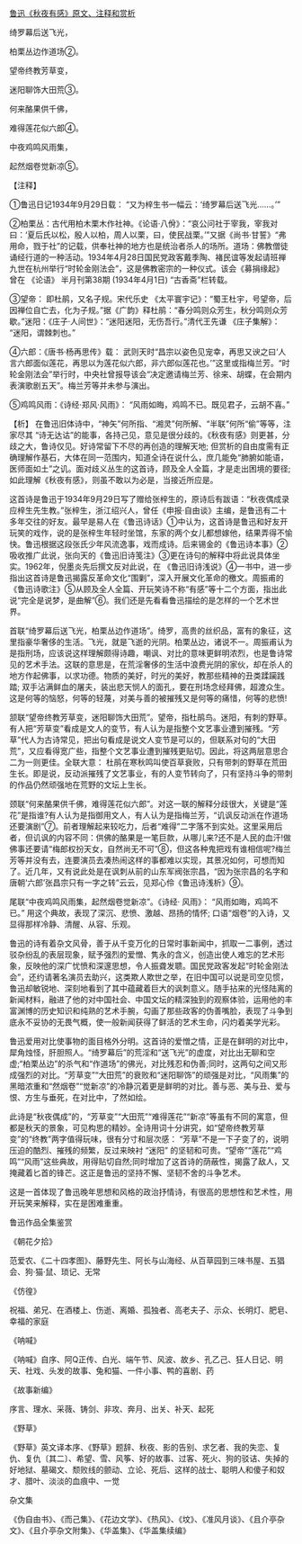 [鲁迅《秋夜有感》原文、注释和赏析](https://www.vrrw.net/wx/9380.html)

绮罗幕后送飞光，

柏栗丛边作道场②。

望帝终教芳草变，

迷阳聊饰大田荒③。

何来酪果供千佛，

难得莲花似六郎④。

中夜鸡鸣风雨集，

起然烟卷觉新凉⑤。

【注释】

①鲁迅日记1934年9月29日载： “又为梓生书一幅云：‘绮罗幕后送飞光……。’”

②柏栗丛：古代用柏木栗木作社神。《论语·八佾》：“哀公问社于宰我，宰我对曰：‘夏后氏以松，殷人以柏，周人以栗，曰，使民战栗。’”又据《尚书·甘誓》“弗用命，戮于社”的记载，供奉社神的地方也是统治者杀人的场所。道场：佛教僧徒诵经行道的一种活动。1934年4月28日国民党政客戴季陶、褚民谊等发起请班禅九世在杭州举行“时轮金刚法会”，这是佛教密宗的一种仪式。该会《募捐缘起》 曾在 《论语》 半月刊第38期 (1934年4月1日) “古香斋”栏转载。

③望帝： 即杜鹃，又名子规。宋代乐史 《太平寰宇记》：“蜀王杜宇，号望帝，后因禅位自亡去，化为子规。”据《广韵》释杜鹃：“春分鸣则众芳生，秋分鸣则众芳歇。”迷阳：《庄子·人间世》：“迷阳迷阳，无伤吾行。”清代王先谦 《庄子集解》： “迷阳，谓棘刺也。”

④六郎：《唐书·杨再思传》载： 武则天时“昌宗以姿色见宠幸，再思又谀之曰‘人言六郎面似莲花，再思以为莲花似六郎，非六郎似莲花也。’”这里或指梅兰芳。“时轮金刚法会”举行时，中央社曾报导该会“决定邀请梅兰芳、徐来、胡蝶，在会期内表演歌剧五天”。梅兰芳等并未参与演出。

⑤鸡鸣风雨：《诗经·郑风·风雨》： “风雨如晦，鸡鸣不已。既见君子，云胡不喜。”



【析】 在鲁迅旧体诗中，“神矢”何所指、“湘灵”何所解、“半联”何所“偷”等等，注家尽其 “诗无达诂”的能事，各持己见，意见是很分歧的。《秋夜有感》则更甚，分歧之大，鲁诗仅见。好诗常留下不尽的再创造的理解天地; 但赏析的自由度需有正确理解作基石，大体在同一范围内，知道全诗在说什么，庶几能免“肺腑如能语，医师面如土”之讥。面对歧义丛生的这首诗，顾及全人全篇，才是走出困境的要径;如此理解《秋夜有感》，则虽不敢以为必是，当接近所应是。

这首诗是鲁迅于1934年9月29日写了赠给张梓生的，原诗后有跋语：“秋夜偶成录应梓生先生教。”张梓生，浙江绍兴人，曾任《申报·自由谈》主编，是鲁迅有二十多年交往的好友。最早是易人在《鲁迅诗话》①中认为，这首诗是鲁迅和好友开玩笑的戏作，说的是张梓生年轻时坐馆，东家的两个女儿都想嫁他，结果弄得不愉快。鲁迅根据这段张氏少年风流逸事，戏而成诗。后来锡金的《鲁迅诗本事》②吸收推广此说，张向天的《鲁迅旧诗笺注》③更在诗句的解释中将此说具体坐实。1962年，倪墨炎先后撰文反对此说，在 《鲁迅旧诗浅说》④一书中，进一步指出这首诗是鲁迅揭露反革命文化“围剿”，深入开展文化革命的檄文。周振甫的 《鲁迅诗歌注》⑤从顾及全人全篇、开玩笑诗不称“有感”等十二个方面，指出此说“完全是说梦，是曲解”⑥。我们还是先看看鲁迅描绘的是怎样的一个艺术世界。

首联“绮罗幕后送飞光，柏栗丛边作道场”。绮罗，高贵的丝织品，富有的象征，这里指豪华奢侈的生活。飞光，就是飞逝的光阴。柏栗丛边，诸说不一。周振甫认为是指刑场，应该说这样理解颇得诗趣，嘲讽、对比的意味更鲜明浓烈，也是鲁诗常见的艺术手法。这联的意思是，在荒淫奢侈的生活中浪费光阴的家伙，却在杀人的地方作起佛事，以求功德。物质的美好，时光的美好，教那些精神的丑类蹂躏践踏; 双手沾满鲜血的屠夫，装出悲天悯人的面孔，要在刑场念经拜佛，超渡众生。这是何等的恼怒，何等的轻蔑，对美与善的被摧残又是何等的痛惜，何等的悲愤!

颔联“望帝终教芳草变，迷阳聊饰大田荒”。望帝，指杜鹃鸟。迷阳，有刺的野草。有人把“芳草变”看成是文人的变节，有人认为是指整个文艺事业遭到摧残。“芳草”代人为古诗常见，把出句看成是说文人变节是可以的，但联系对句的“大田荒”，又应看得宽广些，指整个文艺事业遭到摧残更贴切。因此，将这两层意思合二为一则更佳。全联大意： 杜鹃在寒秋鸣叫使百草衰败，只有带刺的野草在荒田生长。即是说，反动派摧残了文艺事业，有的人变节转向了，只有坚持斗争的带刺的作品仍然顽强地在荒野的文坛上生长。

颈联“何来酪果供千佛，难得莲花似六郎”。对这一联的解释分歧很大，关键是“莲花”是指谁?有人认为是指御用文人，有人认为是指梅兰芳，“讥讽反动派在作道场还要演剧”⑦。前者理解起来较吃力，后者“难得”二字落不到实处。这里采用后者，但讥讽的内容不同：供佛的酪果是一笔巨款，从哪儿来?还不是人民的血汗!做佛事还要请“梅郎权扮天女，自然尚无不可”⑧，但这各种鬼把戏有谁相信呢?梅兰芳等并没有去，连要演员去凑热闹这样的事都难以实现，其景况如何，可想而知了。近几年，又有说此处是在讽刺从前的山东军阀张宗昌，“因为张宗昌的名字和唐朝‘六郎’张昌宗只有一字之转”云云，见郑心伶《鲁迅诗浅析》⑨。

尾联“中夜鸡鸣风雨集，起然烟卷觉新凉”。《诗经· 风雨》： “风雨如晦，鸡鸣不已。” 用这个典故，表现了深沉、悲愤、激越、昂扬的情怀; 口语“烟卷”的入诗，又显得那样冷静、清醒、从容、乐观。

鲁迅的诗有着杂文风骨，善于从千变万化的日常时事新闻中，抓取一二事例，透过驳杂纷乱的表层现象，赋予强烈的爱憎、隽永的含义，创造出使人难忘的艺术形象，反映他的深广忧愤和深邃思想，令人振聋发聩。国民党政客发起“时轮金刚法会”，还约请著名演员去助兴，这类欺人欺世之举，在旧中国可以说是司空见惯，鲁迅却敏锐地、深刻地看到了其中蕴藏着巨大的讽刺意义。随手拈来的光怪陆离的新闻材料，融进了他的对中国社会、中国文坛的精深独到的观察体验，运用他的丰富渊博的历史知识和纯熟的艺术手腕，勾画了那些政客的伪善嘴脸，表现了斗争到底永不妥协的无畏气概，使一般新闻获得了鲜活的艺术生命，闪灼着美学光彩。

鲁迅爱用对比使事物的面目格外分明。这首诗的爱憎之情，正是在鲜明的对比中，犀角烛怪，肝胆照人。“绮罗幕后”的荒淫和“送飞光”的虚度，对比出无聊和空虚;“柏栗丛边”的杀气和“作道场”的佛光，对比残忍和伪善;同时，这两句之间又形成强烈的对比。“芳草变”“大田荒”的衰败和“迷阳聊饰”的顽强是对比，“风雨集”的黑暗浓重和“然烟卷”“觉新凉”的冷静沉着更是鲜明的对比。善与恶、美与丑、爱与恨、方生与垂死，在对比中，了然如绘。

此诗是“秋夜偶成”的，“芳草变”“大田荒”“难得莲花”“新凉”等虽有不同的寓意，但都是秋天的景象，可见构思的精妙。全诗用词十分讲究，如“望帝终教芳草变”的“终教”两字值得玩味，很有分寸和层次感： “芳草”不是一下子变了的，说明压迫的酷烈、摧残的频繁，反过来映衬 “迷阳” 的坚韧和可贵。“望帝”“莲花”“鸡鸣”“风雨”这些典故，用得贴切自然;同时增加了这首诗的荫蔽性，揭露了敌人，又掩藏着匕首的锋芒。这正是鲁迅的坚持不懈、坚韧不舍的斗争艺术。

这是一首体现了鲁迅晚年思想和风格的政治抒情诗，有很高的思想性和艺术性，用开玩笑来解释，实在是困难重重。

鲁迅作品全集鉴赏

《朝花夕拾》

范爱农、《二十四孝图》、藤野先生、阿长与山海经、从百草园到三味书屋、五猖会、狗·猫·鼠、琐记、无常

《仿徨》

祝福、弟兄、在酒楼上、伤逝、离婚、孤独者、高老夫子、示众、长明灯、肥皂、幸福的家庭

《呐喊》

《呐喊》自序、阿Q正传、白光、端午节、风波、故乡、孔乙己、狂人日记、明天、社戏、头发的故事、兔和猫、一件小事、鸭的喜剧、药

《故事新编》

序言、理水、采薇、铸剑、非攻、奔月、出关、补天、起死

《野草》

《野草》英文译本序、《野草》题辞、秋夜、影的告别、求乞者、我的失恋、复仇、复仇〔其二〕、希望、雪、风筝、好的故事、过客、死火、狗的驳诘、失掉的好地狱、墓碣文、颓败线的颤动、立论、死后、这样的战士、聪明人和傻子和奴才、腊叶、淡淡的血痕中、一觉

杂文集

《伪自由书》、《而己集》、《花边文学》、《热风》、《坟》、《准风月谈》、《且介亭杂文》、《且介亭杂文附集》、《华盖集》、《华盖集续编》

